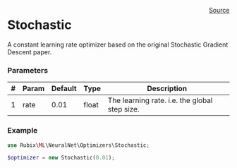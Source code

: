 <span style="float:right;"><a href="https://github.com/RubixML/RubixML/blob/master/src/NeuralNet/Optimizers/Stochastic.php">Source</a></span>

# Stochastic
A constant learning rate optimizer based on the original Stochastic Gradient Descent paper.

### Parameters
| # | Param | Default | Type | Description |
|---|---|---|---|---|
| 1 | rate | 0.01 | float | The learning rate. i.e. the global step size. |

### Example
```php
use Rubix\ML\NeuralNet\Optimizers\Stochastic;

$optimizer = new Stochastic(0.01);
```